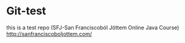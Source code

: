 # Git-test
this is a test repo
(SFJ-San Franciscoból Jöttem Online Java Course)
http://sanfranciscoboljottem.com/
